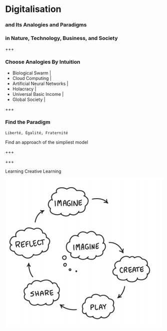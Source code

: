 # Digitalisation

### and Its Analogies and Paradigms
### in Nature, Technology, Business, and Society

+++

### Choose Analogies By Intuition

- Biological Swarm |
- Cloud Computing |
- Artificial Neural Networks |
- Holacracy |
- Universal Basic Income |
- Global Society |

+++

### Find the Paradigm

```
Liberté, Égalité, Fraternité
```


Find an approach of the simpliest model

+++


+++

Learning Creative Learning

![Learning Creative Learning](assets/image/learningCreativeLearning.png)